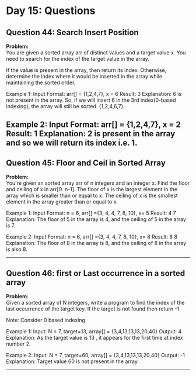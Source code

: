 # Day 15: Questions

## Question 44: Search Insert Position

**Problem:**  
 You are given a sorted array arr of distinct values and a target value x. You need to search for the index of the target value in the array.

If the value is present in the array, then return its index. Otherwise, determine the index where it would be inserted in the array while maintaining the sorted order.

Example 1:
Input Format: arr[] = {1,2,4,7}, x = 6
Result: 3
Explanation: 6 is not present in the array. So, if we will insert 6 in the 3rd index(0-based indexing), the array will still be sorted. {1,2,4,6,7}.

Example 2:
Input Format: arr[] = {1,2,4,7}, x = 2
Result: 1
Explanation: 2 is present in the array and so we will return its index i.e. 1.
---

## Question 45: Floor and Ceil in Sorted Array

**Problem:**  
You're given an sorted array arr of n integers and an integer x. Find the floor and ceiling of x in arr[0..n-1].
The floor of x is the largest element in the array which is smaller than or equal to x.
The ceiling of x is the smallest element in the array greater than or equal to x.

Example 1:
Input Format: n = 6, arr[] ={3, 4, 4, 7, 8, 10}, x= 5
Result: 4 7
Explanation: The floor of 5 in the array is 4, and the ceiling of 5 in the array is 7.

Example 2:
Input Format: n = 6, arr[] ={3, 4, 4, 7, 8, 10}, x= 8
Result: 8 8
Explanation: The floor of 8 in the array is 8, and the ceiling of 8 in the array is also 8.

---

## Question 46: first or Last occurrence in a sorted array

**Problem:**  
 Given a sorted array of N integers, write a program to find the index of the last occurrence of the target key. If the target is not found then return -1.

Note: Consider 0 based indexing

Example 1:
Input: N = 7, target=13, array[] = {3,4,13,13,13,20,40}
Output: 4
Explanation: As the target value is 13 , it appears for the first time at index number 2.

Example 2:
Input: N = 7, target=60, array[] = {3,4,13,13,13,20,40}
Output: -1
Explanation: Target value 60 is not present in the array 

---
